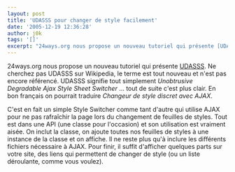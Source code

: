 ```yaml
---
layout: post
title: 'UDASSS pour changer de style facilement'
date: '2005-12-19 12:36:28'
author: j0k
tags: '[]'
excerpt: "24ways.org nous propose un nouveau tutoriel qui présente [UDASSS](http://24ways.org/advent/introducing-udasss). Ne cherchez pas UDASSS sur Wikipedia, le terme est tout nouveau et n'est pas encore référencé.     \nUDASSS signifie tout simplement *Unobtrusive Degradable Ajax Style Sheet Switcher* ... tout de suite c'est plus clair. En bon français on      …"
---
```


24ways.org nous propose un nouveau tutoriel qui présente [UDASSS](http://24ways.org/advent/introducing-udasss). Ne cherchez pas UDASSS sur Wikipedia, le terme est tout nouveau et n'est pas encore référencé.
UDASSS signifie tout simplement *Unobtrusive Degradable Ajax Style Sheet Switcher* ... tout de suite c'est plus clair. En bon français on pourrait traduire *Changeur de style discret avec AJAX*.

C'est en fait un simple Style Switcher comme tant d'autre qui utilise AJAX pour ne pas rafraîchir la page lors du changement de feuilles de styles. Tout est dans une API (une classe pour l'occasion) et son utilisation est vraiment aisée. On inclut la classe, on ajoute toutes nos feuilles de styles à une instance de la classe et on affiche. Il ne reste plus qu'à inclure les différents fichiers nécessaire à AJAX.   Pour finir, il suffit d'afficher quelques parts sur votre site, des liens qui permettent de changer de style (ou un liste déroulante, comme vous voulez).
